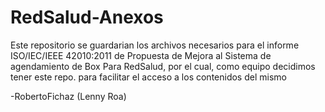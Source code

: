 # RedSalud-Anexos

Este repositorio se guardarian los archivos necesarios para el informe ISO/IEC/IEEE 42010:2011 de Propuesta de Mejora al Sistema de agendamiento de Box Para RedSalud, por el cual,
como equipo decidimos tener este repo. para facilitar el acceso a los contenidos del mismo

-RobertoFichaz (Lenny Roa)
